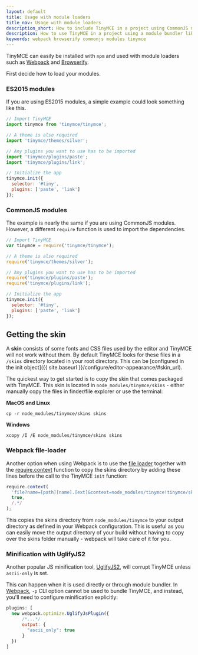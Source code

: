 ```yaml
---
layout: default
title: Usage with module loaders
title_nav: Usage with module loaders
description_short: How to include TinyMCE in a project using CommonJS modules.
description: How to use TinyMCE in a project using a module bundler like Webpack or Browserify
keywords: webpack browserify commonjs modules tinymce
---
```


TinyMCE can easily be installed with `npm` and used with module loaders such as [Webpack](https://webpack.github.io/) and [Browserify](http://browserify.org/).

First decide how to load your modules.

### ES2015 modules

If you are using ES2015 modules, a simple example could look something like this.

```javascript
// Import TinyMCE
import tinymce from 'tinymce/tinymce';

// A theme is also required
import 'tinymce/themes/silver';

// Any plugins you want to use has to be imported
import 'tinymce/plugins/paste';
import 'tinymce/plugins/link';

// Initialize the app
tinymce.init({
  selector: '#tiny',
  plugins: ['paste', 'link']
});
```

### CommonJS modules

The example is nearly the same if you are using CommonJS modules. However, a different `require` function is used to import the dependencies.

```javascript
// Import TinyMCE
var tinymce = require('tinymce/tinymce');

// A theme is also required
require('tinymce/themes/silver');

// Any plugins you want to use has to be imported
require('tinymce/plugins/paste');
require('tinymce/plugins/link');

// Initialize the app
tinymce.init({
  selector: '#tiny',
  plugins: ['paste', 'link']
});
```

## Getting the skin

A **skin** consists of some fonts and CSS files used by the editor and TinyMCE will not work without them. By default TinyMCE looks for these files in a `/skins` directory located in your root directory. This can  be [configured in the init object]({{ site.baseurl }}/configure/editor-appearance/#skin_url).

The quickest way to get started is to copy the skin that comes packaged with TinyMCE. This skin is located in `node_modules/tinymce/skins` - either manually copy the files in finder/file explorer or use the terminal:

**MacOS and Linux**

```
cp -r node_modules/tinymce/skins skins
``` 
**Windows**

```
xcopy /I /E node_modules/tinymce/skins skins
```

### Webpack file-loader

Another option when using Webpack is to use the [file loader](https://github.com/webpack/file-loader) together with the [require.context](https://github.com/webpack/docs/wiki/context) function to copy the skins directory by adding these lines before the call to the TinyMCE `init` function:

```javascript
require.context(
  'file?name=[path][name].[ext]&context=node_modules/tinymce!tinymce/skins',
  true,
  /.*/
);
```

This copies the skins directory from `node_modules/tinymce` to your output directory as defined in your Webpack configuration. This is useful as you can easily move the output directory of your build without having to copy over the skins folder manually - webpack will take care of it for you.

### Minification with UglifyJS2

Another popular JS minification tool, [UglifyJS2](https://github.com/mishoo/UglifyJS2), will corrupt TinyMCE unless `ascii-only` is set.

This can happen when it is used directly or through module bundler. In [Webpack](https://webpack.github.io/), `-p` CLI option cannot be used to bundle TinyMCE, and instead, you'll need to configure minification explicitly:

```javascript
plugins: [
  new webpack.optimize.UglifyJsPlugin({
      /*...*/
      output: {
        "ascii_only": true
      }
  })
]
```
